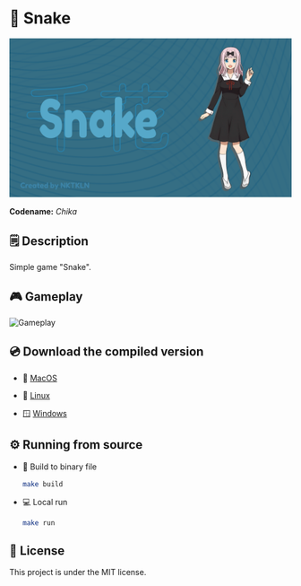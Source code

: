 # 🐍 Snake

![Preview](assets/preview.png)

**Codename:** *Chika*

## 🗒 Description

Simple game "Snake".

## 🎮 Gameplay

![Gameplay](assets/gameplay.gif)

## 💿 Download the compiled version

* 🍎 [MacOS](https://github.com/NKTKLN/Snake/releases/download/stable/snake-amd64-macos)
  
* 🐧 [Linux](https://github.com/NKTKLN/Snake/releases/download/stable/snake-amd64-linux)

* 🪟 [Windows](https://github.com/NKTKLN/Snake/releases/download/stable/snake-amd64-windows.exe)

## ⚙️ Running from source

* 📄 Build to binary file

  ```bash
  make build
  ```

* 💻 Local run

  ```bash
  make run
  ```

## 📃 License

This project is under the MIT license.
